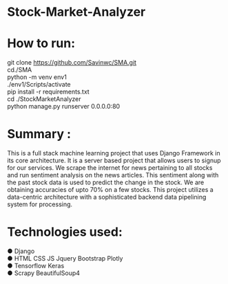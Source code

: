 # Stock-Market-Analyzer

# How to run:
git clone https://github.com/Savinwc/SMA.git<br>
cd./SMA<br>
python -m venv env1<br>
./env1/Scripts/activate<br>
pip install -r requirements.txt<br>
cd ./StockMarketAnalyzer<br>
python manage.py runserver 0.0.0.0:80<br>

# Summary :
This is a full stack machine learning project that uses Django Framework in its core architecture. It is a server
based project that allows users to signup for our services. We scrape the internet for news pertaining to all stocks
and run sentiment analysis on the news articles. This sentiment along with the past stock data is used to predict
the change in the stock. We are obtaining accuracies of upto 70% on a few stocks. This project utilizes a data-centric architecture with a sophisticated backend data pipelining system for processing.

# Technologies used:
● Django<br>
● HTML CSS JS Jquery Bootstrap Plotly<br>
● Tensorflow Keras<br>
● Scrapy BeautifulSoup4<br>

